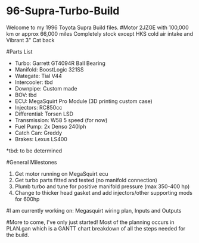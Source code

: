 # 96-Supra-Turbo-Build

Welcome to my 1996 Toyota Supra Build files.
#Motor
2JZGE with 100,000 km or approx 66,000 miles
Completely stock except HKS cold air intake and Vibrant 3" Cat back

#Parts List
* Turbo: Garrett GT4094R Ball Bearing
* Manifold: BoostLogic 321SS
* Wategate: Tial V44
* Intercooler: tbd
* Downpipe: Custom made
* BOV: tbd
* ECU: MegaSquirt Pro Module (3D printing custom case)
* Injectors: RC850cc
* Differential: Torsen LSD
* Transmission: W58 5 speed (for now)
* Fuel Pump: 2x Denso 240lph
* Catch Can: Greddy
* Brakes: Lexus LS400

\*tbd: to be determined

#General Milestones
1. Get motor running on MegaSquirt ecu
2. Get turbo parts fitted and tested (no manifold connection)
3. Plumb turbo and tune for positive manifold pressure (max 350-400 hp)
4. Change to thicker head gasket and add injectors/other supporting mods for 600hp

#I am currently working on: 
Megasquirt wiring plan, Inputs and Outputs

#More to come, I've only just started!
Most of the planning occurs in PLAN.gan which is a GANTT chart breakdown of all the steps needed for the build.
